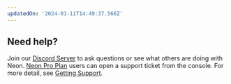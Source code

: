 ```yaml
---
updatedOn: '2024-01-11T14:49:37.566Z'
---
```

## Need help?

Join our [Discord Server](https://discord.com/invite/92vNTzKDGp) to ask questions or see what others are doing with Neon. [Neon Pro Plan](/docs/introduction/pro-plan) users can open a support ticket from the console. For more detail, see [Getting Support](/docs/introduction/support).
